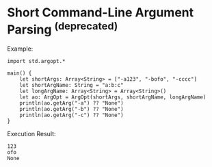 # Short Command-Line Argument Parsing <sup>(deprecated)</sup>

Example:

<!-- verify -->
```cangjie
import std.argopt.*

main() {
    let shortArgs: Array<String> = ["-a123", "-bofo", "-cccc"]
    let shortArgName: String = "a:b:c"
    let longArgName: Array<String> = Array<String>()
    let ao: ArgOpt = ArgOpt(shortArgs, shortArgName, longArgName)
    println(ao.getArg("-a") ?? "None")
    println(ao.getArg("-b") ?? "None")
    println(ao.getArg("-c") ?? "None")
}
```

Execution Result:

```text
123
ofo
None
```